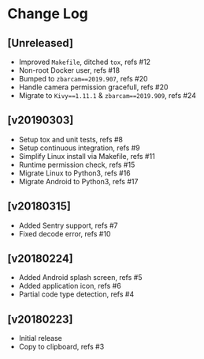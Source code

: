 # Change Log

## [Unreleased]

  - Improved `Makefile`, ditched `tox`, refs #12
  - Non-root Docker user, refs #18
  - Bumped to `zbarcam==2019.907`, refs #20
  - Handle camera permission gracefull, refs #20
  - Migrate to `Kivy==1.11.1` & `zbarcam==2019.909`, refs #24

## [v20190303]

  - Setup tox and unit tests, refs #8
  - Setup continuous integration, refs #9
  - Simplify Linux install via Makefile, refs #11
  - Runtime permission check, refs #15
  - Migrate Linux to Python3, refs #16
  - Migrate Android to Python3, refs #17

## [v20180315]

  - Added Sentry support, refs #7
  - Fixed decode error, refs #10

## [v20180224]

  - Added Android splash screen, refs #5
  - Added application icon, refs #6
  - Partial code type detection, refs #4

## [v20180223]

  - Initial release
  - Copy to clipboard, refs #3
